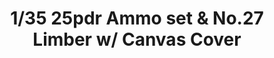 ---
layout: product
title: "1/35 25pdr Ammo set & No.27 Limber w/ Canvas Cover"
price: "TBA" 
desc: "Maketa"
img_path: "/assets/img/BRNC3551.webp"
brand: "Bronco"
available: false
special_offer: false
new: false
soon: false
cat: "010000"
subcat: "015800"
subsubcat: "0N/A"
sifra: "BRNC3551"
popular: false
---